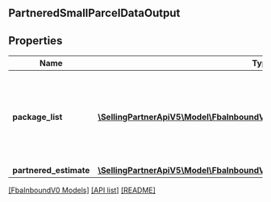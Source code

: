 ## PartneredSmallParcelDataOutput

## Properties

Name | Type | Description | Notes
------------ | ------------- | ------------- | -------------
**package_list** | [**\SellingPartnerApiV5\Model\FbaInboundV0\PartneredSmallParcelPackageOutput[]**](PartneredSmallParcelPackageOutput.md) | A list of packages, including shipping information from the Amazon-partnered carrier. |
**partnered_estimate** | [**\SellingPartnerApiV5\Model\FbaInboundV0\PartneredEstimate**](PartneredEstimate.md) |  | [optional]

[[FbaInboundV0 Models]](../) [[API list]](../../Api) [[README]](../../../README.md)
